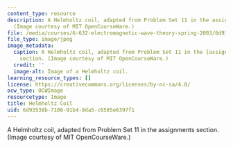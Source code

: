 ```yaml
---
content_type: resource
description: A Helmholtz coil, adapted from Problem Set 11 in the assignments section.
  (Image courtesy of MIT OpenCourseWare.)
file: /media/courses/6-632-electromagnetic-wave-theory-spring-2003/6d93538b710691b49da5c6585e6397f1_6-632s03.jpg
file_type: image/jpeg
image_metadata:
  caption: A Helmholtz coil, adapted from Problem Set 11 in the [assignments](/courses/6-632-electromagnetic-wave-theory-spring-2003/pages/assignments)
    section. (Image courtesy of MIT OpenCourseWare.)
  credit: ''
  image-alt: Image of a Helmholtz coil.
learning_resource_types: []
license: https://creativecommons.org/licenses/by-nc-sa/4.0/
ocw_type: OCWImage
resourcetype: Image
title: Helmholtz Coil
uid: 6d93538b-7106-91b4-9da5-c6585e6397f1
---
```

A Helmholtz coil, adapted from Problem Set 11 in the assignments section. (Image courtesy of MIT OpenCourseWare.)